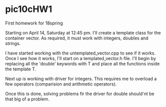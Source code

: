 # pic10cHW1
First homework for 18spring

Starting on April 14, Saturday at 12:45 pm. I'll create a template class for the container vector. As required, it must work with integers, doubles and strings.

I have started working with the untemplated_vector.cpp to see if it works. Once I see how it works, I'll start on a templated_vector.h file. I'll begin by replacing all the 'double' keywords with T and place all the functions inside the template T.

Next up is working with driver for integers. This requires me to overload a few operators (comparision and arithmetic operators).

Once this is done, solving problems fir the driver for double should'nt be that big of a problem.

